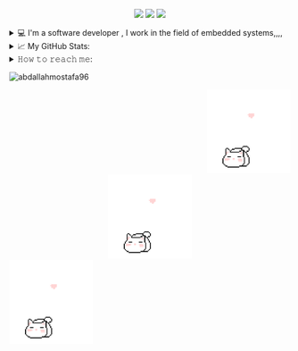 
<p align="center">
 <img src = "https://media2.giphy.com/media/QssGEmpkyEOhBCb7e1/giphy.gif?cid=ecf05e47a0n3gi1bfqntqmob8g9aid1oyj2wr3ds3mg700bl&rid=giphy.gif" width = 5%> <a href="https://github.com/CodeWhiteWeb/CodeWhiteWeb"><img src="https://readme-typing-svg.herokuapp.com?color=%2336BCF7&center=true&vCenter=true&lines=Hi+There+,,,,,+welcome+to+my+Github;I'm+Abdallah;I'm+SoftWare+engineer;+♥♥♥"></a>
<img src = "https://media2.giphy.com/media/QssGEmpkyEOhBCb7e1/giphy.gif?cid=ecf05e47a0n3gi1bfqntqmob8g9aid1oyj2wr3ds3mg700bl&rid=giphy.gif" width = 5%></p>


<details>
  <summary>
    💻 I'm a software developer  , I work in the field of embedded systems,,,,
  </summary>
  <br/>


  <div>
    <img src="https://img.shields.io/badge/c-%2300599C.svg?style=for-the-badge&logo=c&logoColor=white"/>
    <img src="https://img.shields.io/badge/c++-%2300599C.svg?style=for-the-badge&logo=c%2B%2B&logoColor=white)"/>
    <img src="https://img.shields.io/badge/Linux-FCC624?style=for-the-badge&logo=linux&logoColor=black"/>
    <img src="https://img.shields.io/badge/Red%20Hat-EE0000?style=for-the-badge&logo=redhat&logoColor=white"/>
    <img src="https://img.shields.io/badge/HTML5-F16529?style=for-the-badge&logo=html5&logoColor=white" />
    <img src="https://img.shields.io/badge/CSS3-1572B6?style=for-the-badge&logo=css3&logoColor=white" />
    <img src="https://img.shields.io/badge/Python-239120?style=for-the-badge&logo=python&logoColor=white" />
    <img src="https://img.shields.io/badge/Sql-018bff?style=for-the-badge&logo=microsoft-access&logoColor=white" />
    <img src="https://img.shields.io/badge/MySQL-478CBF?style=for-the-badge&logo=mysql&logoColor=white" />
    <img src="https://img.shields.io/badge/Git-F05032?style=for-the-badge&logo=git&logoColor=white" />
    <img src="https://img.shields.io/badge/VS%20Code-0078D4?style=for-the-badge&logo=visual%20studio%20code&logoColor=white" /> 
  </div>
</details>
<details>
 <summary>📈 My GitHub Stats: </summary>
  

<!-- ![](https://github-readme-stats.vercel.app/api?username=CodeWhiteWeb&theme=dracula&show_icons=true&hide_border=true&count_private=true&include_all_commits=true&cache_seconds=7200) -->
<!-- [![GitHub Streak](https://github-readme-streak-stats.herokuapp.com/?user=CodeWhiteWeb&theme=dracula&hide_border=true)](https://github.com/CodeWhiteWeb?tab=repositories) -->
[![Code's github activity graph](https://githubraw.com/CodeWhiteWeb/CodeWhiteWeb/output/github-contribution-grid-snake.svg)](https://skyline.github.com/CodeWhiteWeb)


</details>
<details>
  <summary>
    𝙷𝚘𝚠 𝚝𝚘 𝚛𝚎𝚊𝚌𝚑 𝚖𝚎:
  </summary>
<br><a href="https://www.instagram.com/abdallahmostafa96/"><img align="left" alt="abdallah's Instagram" width="22px" src="https://raw.githubusercontent.com/hussainweb/hussainweb/main/icons/instagram.png" />abdallahmostafa96</a></br>
<br><a href="https://twitter.com/abdallahfox96"><img align="left" alt="abdallahfox96 | Twitter" width="22px" src="https://raw.githubusercontent.com/peterthehan/peterthehan/master/assets/twitter.svg" />abdallahfox96</a></br>
<br><a href="https://www.linkedin.com/in/abdallahmostafa96/"><img align="left" alt="abdallahmostafa96's LinkedIN" width="22px" src="https://raw.githubusercontent.com/peterthehan/peterthehan/master/assets/linkedin.svg">abdallahmostafa96 </a></br>  
<br><a href="https://discord.com/users/319301504328794113"><img align="center" width="20" src="https://cdn.cdnlogo.com/logos/d/43/discord.svg"> &nbsp &nbsp AM9#0007 </a> 
  
 </details>
 <p align=left> <img src=https://komarev.com/ghpvc/?username=abdallahmostafa96 alt=abdallahmostafa96 /> </p>


   <div align="right">
          <img src="./imgcat_li/cat.gif" width="150" height="150" />
   <div align="center">
          <img src="./imgcat_li/cat.gif" width="150" height="150" />
   <div align="left">
          <img src="./imgcat_li/cat.gif" width="150" height="150" />
     
     
     

     



